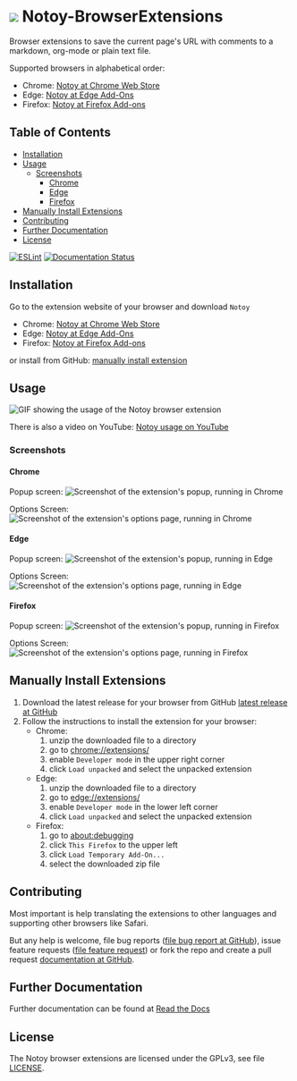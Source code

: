 # ![](./images/icon_96.png) Notoy-BrowserExtensions <!-- omit in toc -->

Browser extensions to save the current page's URL with comments to a markdown, org-mode or plain text file.

Supported browsers in alphabetical order:

- Chrome: [Notoy at Chrome Web Store](https://chrome.google.com/webstore/detail/notoy/ejmcdafpeijhmmmfebmdpcmgaaoaminc)
- Edge: [Notoy at Edge Add-Ons](https://microsoftedge.microsoft.com/addons/detail/notoy/nnocnobndadkcpggkegckgcnehmnohbl)
- Firefox: [Notoy at Firefox Add-ons](https://addons.mozilla.org/addon/roland-csaszar)

## Table of Contents <!-- omit in toc -->

- [Installation](#installation)
- [Usage](#usage)
  - [Screenshots](#screenshots)
    - [Chrome](#chrome)
    - [Edge](#edge)
    - [Firefox](#firefox)
- [Manually Install Extensions](#manually-install-extensions)
- [Contributing](#contributing)
- [Further Documentation](#further-documentation)
- [License](#license)

[![ESLint](https://github.com/Release-Candidate/Notoy-BrowserExtensions/actions/workflows/eslint.yml/badge.svg)](https://github.com/Release-Candidate/Notoy-BrowserExtensions/actions/workflows/eslint.yml)
[![Documentation Status](https://readthedocs.org/projects/notoy-browserextensions/badge/?version=latest)](https://notoy-browserextensions.readthedocs.io/en/latest/?badge=latest)

## Installation

Go to the extension website of your browser and download `Notoy`

- Chrome: [Notoy at Chrome Web Store](https://chrome.google.com/webstore/detail/notoy/ejmcdafpeijhmmmfebmdpcmgaaoaminc)
- Edge: [Notoy at Edge Add-Ons](https://microsoftedge.microsoft.com/addons/detail/notoy/nnocnobndadkcpggkegckgcnehmnohbl)
- Firefox: [Notoy at Firefox Add-ons](https://addons.mozilla.org/addon/roland-csaszar)

or install from GitHub: [manually install extension](#manually-install-extensions)

## Usage

![GIF showing the usage of the Notoy browser extension](./docs/images/video_en_mdn.gif)

There is also a video on YouTube: [Notoy usage on YouTube](https://www.youtube.com/watch?v=8UxsE7TW_Tc)

### Screenshots

#### Chrome

Popup screen:
![Screenshot of the extension's popup, running in Chrome](./docs/images/chrome_en.png)

Options Screen:
![Screenshot of the extension's options page, running in Chrome](./docs/images/chrome_options_en.png)

#### Edge

Popup screen:
![Screenshot of the extension's popup, running in Edge](./docs/images/edge_en.png)

Options Screen:
![Screenshot of the extension's options page, running in Edge](./docs/images/edge_options_en.png)

#### Firefox

Popup screen:
![Screenshot of the extension's popup, running in Firefox](./docs/images/firefox_en.png)

Options Screen:
![Screenshot of the extension's options page, running in Firefox](./docs/images/firefox_options_en.png)

## Manually Install Extensions

1. Download the latest release for your browser from GitHub [latest release at GitHub](https://github.com/Release-Candidate/Notoy-BrowserExtensions/releases/latest)
2. Follow the instructions to install the extension for your browser:
    - Chrome:
        1. unzip the downloaded file to a directory
        2. go to [chrome://extensions/](chrome://extensions/)
        3. enable `Developer mode` in the upper right corner
        4. click `Load unpacked` and select the unpacked extension
    - Edge:
        1. unzip the downloaded file to a directory
        2. go to [edge://extensions/](edge://extensions/)
        3. enable `Developer mode` in the lower left corner
        4. click `Load unpacked` and select the unpacked extension
    - Firefox:
        1. go to [about:debugging](about:debugging)
        2. click `This Firefox` to the upper left
        3. click `Load Temporary Add-On...`
        4. select the downloaded zip file

## Contributing

Most important is help translating the extensions to other languages and supporting other browsers like Safari.

But any help is welcome, file bug reports ([file bug report at GitHub](https://github.com/Release-Candidate/Notoy-BrowserExtensions/issues/new?assignees=&labels=&template=bug_report.md&title=)), issue feature requests ([file feature request](https://github.com/Release-Candidate/Notoy-BrowserExtensions/issues/new?assignees=&labels=&template=feature_request.md&title=)) or fork the repo and create a pull request [documentation at GitHub](https://docs.github.com/en/github/collaborating-with-pull-requests/proposing-changes-to-your-work-with-pull-requests/creating-a-pull-request-from-a-fork).

## Further Documentation

Further documentation can be found at [Read the Docs](https://notoy-browserextensions.readthedocs.io/en/latest/)

## License

The Notoy browser extensions are licensed under the GPLv3, see file [LICENSE](LICENSE).
